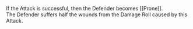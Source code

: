 If the Attack is successful, then the Defender becomes [[Prone]].  
The Defender suffers half the wounds from the Damage Roll caused by this Attack.